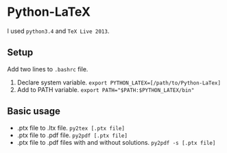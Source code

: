 # Python-LaTeX

I used `python3.4` and `TeX Live 2013`.

## Setup

Add two lines to `.bashrc` file.

1. Declare system variable.
 `export PYTHON_LATEX=[/path/to/Python-LaTex]`
2. Add to PATH variable.
 `export PATH="$PATH:$PYTHON_LATEX/bin"`

## Basic usage

- .ptx file to .ltx file.
 `py2tex [.ptx file]`
- .ptx file to .pdf file.
 `py2pdf [.ptx file]`
- .ptx file to .pdf files with and without solutions.
 `py2pdf -s [.ptx file]`